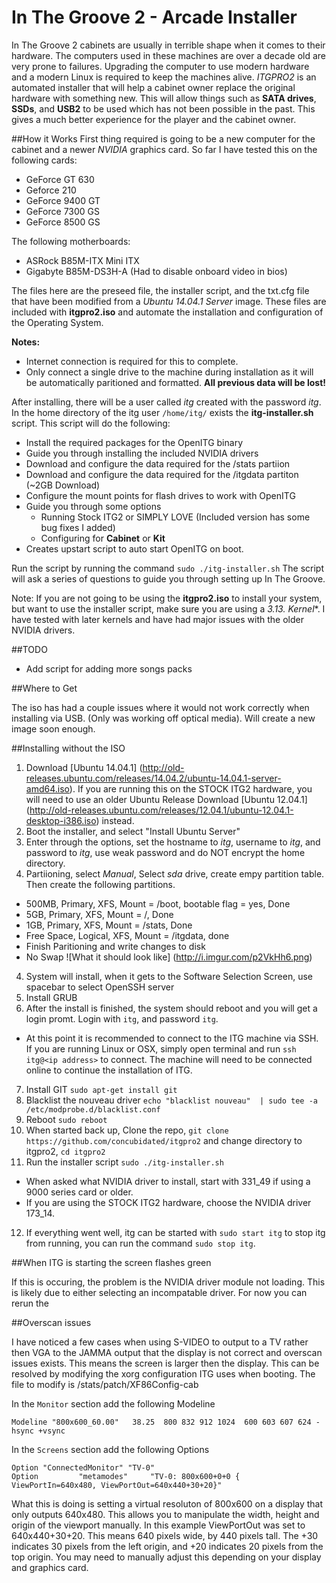 # In The Groove 2 - Arcade Installer

In The Groove 2 cabinets are usually in terrible shape when it comes to their hardware. The computers used in these machines are over a decade old are very prone to failures. Upgrading the computer to use modern hardware and a modern Linux is required to keep the machines alive. *ITGPRO2* is an automated installer that will help a cabinet owner replace the original hardware with something new. This will allow things such as **SATA drives**, **SSDs**, and **USB2** to be used which has not been possible in the past. This gives a much better experience for the player and the cabinet owner.


##How it Works
First thing required is going to be a new computer for the cabinet and a newer *NVIDIA* graphics card. So far I have tested this on the following cards:
* GeForce GT 630
* Geforce 210
* GeForce 9400 GT
* GeForce 7300 GS
* GeForce 8500 GS


The following motherboards:
* ASRock B85M-ITX Mini ITX
* Gigabyte B85M-DS3H-A (Had to disable onboard video in bios)

The files here are the preseed file, the installer script, and the txt.cfg file that have been modified from a *Ubuntu 14.04.1 Server* image. These files are included with **itgpro2.iso** and automate the installation and configuration of the Operating System. 

**Notes:** 
* Internet connection is required for this to complete.
* Only connect a single drive to the machine during installation as it will be automatically paritioned and formatted. **All previous data will be lost!**

After installing, there will be a user called *itg* created with the password *itg*. In the home directory of the itg user `/home/itg/` exists the **itg-installer.sh** script. This script will do the following: 
* Install the required packages for the OpenITG binary
* Guide you through installing the included NVIDIA drivers
* Download and configure the data required for the /stats partiion
* Download and configure the data required for the /itgdata partiton (~2GB Download)
* Configure the mount points for flash drives to work with OpenITG
* Guide you through some options
  * Running Stock ITG2 or SIMPLY LOVE (Included version has some bug fixes I added)
  * Configuring for **Cabinet** or **Kit**
* Creates upstart script to auto start OpenITG on boot.

Run the script by running the command `sudo ./itg-installer.sh`
The script will ask a series of questions to guide you through setting up In The Groove.

Note: If you are not going to be using the **itgpro2.iso** to install your system, but want to use the installer script, make sure you are using a **3.13.* Kernel**. I have tested with later kernels and have had major issues with the older NVIDIA drivers.

##TODO
* Add script for adding more songs packs

##Where to Get

The iso has had a couple issues where it would not work correctly when installing via USB. (Only was working off optical media). Will create a new image soon enough.

##Installing without the ISO

1. Download [Ubuntu 14.04.1] (http://old-releases.ubuntu.com/releases/14.04.2/ubuntu-14.04.1-server-amd64.iso). If you are running this on the STOCK ITG2 hardware, you will need to use an older Ubuntu Release Download [Ubuntu 12.04.1] (http://old-releases.ubuntu.com/releases/12.04.1/ubuntu-12.04.1-desktop-i386.iso) instead.
2. Boot the installer, and select "Install Ubuntu Server"
3. Enter through the options, set the hostname to *itg*, username to *itg*, and password to *itg*, use weak password and do NOT encrypt the home directory.
4. Partiioning, select *Manual*, Select *sda* drive, create empy partition table. Then create the following partitions.
  * 500MB, Primary, XFS, Mount = /boot, bootable flag = yes, Done
  * 5GB, Primary, XFS, Mount = /, Done
  * 1GB, Primary, XFS, Mount = /stats, Done
  * Free Space, Logical, XFS, Mount = /itgdata, done
  * Finish Paritioning and write changes to disk
  * No Swap
![What it should look like] (http://i.imgur.com/p2VkHh6.png)
4. System will install, when it gets to the Software Selection Screen, use spacebar to select OpenSSH server
5. Install GRUB
6. After the install is finished, the system should reboot and you will get a login promt. Login with `itg`, and password `itg`.
  * At this point it is recommended to connect to the ITG machine via SSH. If you are running Linux or OSX, simply open terminal and run `ssh itg@<ip address>` to connect. The machine will need to be connected online to continue the installation of ITG.
7. Install GIT `sudo apt-get install git`
8. Blacklist the nouveau driver `echo "blacklist nouveau"  | sudo tee -a /etc/modprobe.d/blacklist.conf`
9. Reboot `sudo reboot`
10. When started back up, Clone the repo, `git clone https://github.com/concubidated/itgpro2` and change directory to itgpro2, `cd itgpro2`
11. Run the installer script `sudo ./itg-installer.sh`
  * When asked what NVIDIA driver to install, start with 331_49 if using a 9000 series card or older.
  * If you are using the STOCK ITG2 hardware, choose the NVIDIA driver 173_14.
12. If everything went well, itg can be started with `sudo start itg` to stop itg from running, you can run the command `sudo stop itg`.


##When ITG is starting the screen flashes green

If this is occuring, the problem is the NVIDIA driver module not loading. This is likely due to either selecting an incompatable driver. For now you can rerun the 

##Overscan issues

I have noticed a few cases when using S-VIDEO to output to a TV rather then VGA to the JAMMA output that the display is not correct and overscan issues exists. This means the screen is larger then the display. This can be resolved by modifying the xorg configuration ITG uses when booting. The file to modify is /stats/patch/XF86Config-cab

In the `Monitor` section add the following Modeline

`Modeline "800x600_60.00"   38.25  800 832 912 1024  600 603 607 624 -hsync +vsync`

In the `Screens` section add the following Options

```	
Option "ConnectedMonitor" "TV-0"
Option         "metamodes"     "TV-0: 800x600+0+0 { ViewPortIn=640x480, ViewPortOut=640x440+30+20}"
```

What this is doing is setting a virtual resoluton of 800x600 on a display that only outputs 640x480. This allows you to manipulate the width, height and origin of the viewport manually.
In this example ViewPortOut was set to 640x440+30+20. This means 640 pixels wide, by 440 pixels tall. The +30 indicates 30 pixels from the left origin, and +20 indicates 20 pixels from the top origin. You may need to manually adjust this depending on your display and graphics card. 


